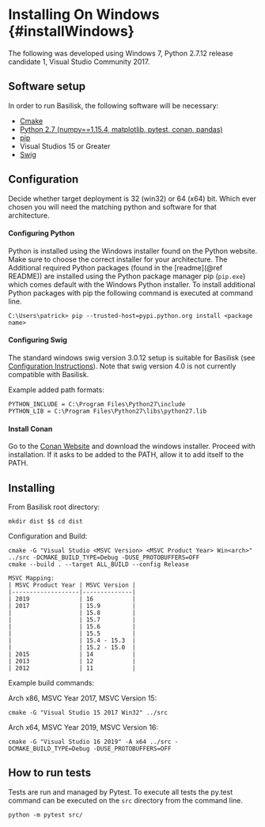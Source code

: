 # Installing On Windows {#installWindows}

The following was developed using Windows 7, Python 2.7.12 release candidate 1, Visual Studio Community 2017.

## Software setup

In order to run Basilisk, the following software will be necessary:

* [Cmake](https://cmake.org/)
* [Python 2.7 (numpy==1.15.4, matplotlib, pytest, conan, pandas)](https://www.python.org/downloads/windows/)
* [pip](https://pip.pypa.io/en/stable/installing/)
* Visual Studios 15 or Greater
* [Swig](http://www.swig.org/download.html)



## Configuration
Decide whether target deployment is 32 (win32) or 64 (x64) bit. Which ever chosen you will need the matching python and software for that architecture.

#### Configuring Python

Python is installed using the Windows installer found on the Python website. Make sure to choose the correct installer for your architecture. The Additional required Python packages (found in the [readme](@ref README)) are installed using the Python package manager pip (`pip.exe`) which comes default with the Windows Python installer. To install additional Python packages with pip the following command is executed at command line.

```
C:\Users\patrick> pip --trusted-host=pypi.python.org install <package name>
```


#### Configuring Swig

The standard windows swig version 3.0.12 setup is suitable for Basilisk (see [Configuration Instructions](http://www.swig.org/Doc1.3/Windows.html#Windows_swig_exe)).  Note that swig version 4.0 is not currently compatible with Basilisk.

Example added path formats:

```
PYTHON_INCLUDE = C:\Program Files\Python27\include 
PYTHON_LIB = C:\Program Files\Python27\libs\python27.lib
```

#### Install Conan
Go to the [Conan Website](https://conan.io/downloads.html) and download the windows installer. Proceed with installation. If it asks to be added to the PATH, allow it to add itself to the PATH.

## Installing

From Basilisk root directory:
```
mkdir dist $$ cd dist
```
Configuration and Build:
```
cmake -G "Visual Studio <MSVC Version> <MSVC Product Year> Win<arch>" ../src -DCMAKE_BUILD_TYPE=Debug -DUSE_PROTOBUFFERS=OFF
cmake --build . --target ALL_BUILD --config Release

MSVC Mapping:
| MSVC Product Year | MSVC Version |
|-------------------|--------------|
| 2019              | 16           |
| 2017              | 15.9         |
|                   | 15.8         |
|                   | 15.7         |
|                   | 15.6         |
|                   | 15.5         |
|                   | 15.4 - 15.3  |
|                   | 15.2 - 15.0  |
| 2015              | 14           |
| 2013              | 12           |
| 2012              | 11           |
```
Example build commands:  
  
Arch x86, MSVC Year 2017, MSVC Version 15:
```
cmake -G "Visual Studio 15 2017 Win32" ../src
```
Arch x64, MSVC Year 2019, MSVC Version 16:
```
cmake -G "Visual Studio 16 2019" -A x64 ../src -DCMAKE_BUILD_TYPE=Debug -DUSE_PROTOBUFFERS=OFF
```
## How to run tests

Tests are run and managed by Pytest. To execute all tests the py.test command can be executed on the `src` directory from the command line. 
```
python -m pytest src/ 
```
